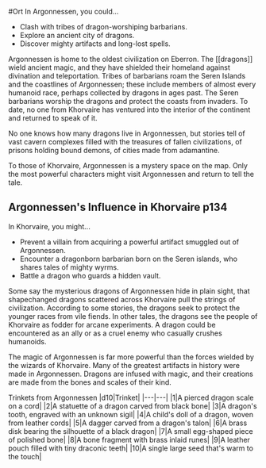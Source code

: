 #Ort 
In Argonnessen, you could...

- Clash with tribes of dragon-worshiping barbarians.
- Explore an ancient city of dragons.
- Discover mighty artifacts and long-lost spells.

Argonnessen is home to the oldest civilization on Eberron. The [[dragons]] wield ancient magic, and they have shielded their homeland against divination and teleportation. Tribes of barbarians roam the Seren Islands and the coastlines of Argonnessen; these include members of almost every humanoid race, perhaps collected by dragons in ages past. The Seren barbarians worship the dragons and protect the coasts from invaders. To date, no one from Khorvaire has ventured into the interior of the continent and returned to speak of it.

No one knows how many dragons live in Argonnessen, but stories tell of vast cavern complexes filled with the treasures of fallen civilizations, of prisons holding bound demons, of cities made from adamantine.

To those of Khorvaire, Argonnessen is a mystery space on the map. Only the most powerful characters might visit Argonnessen and return to tell the tale.

## Argonnessen's Influence in Khorvaire p134

In Khorvaire, you might...

- Prevent a villain from acquiring a powerful artifact smuggled out of Argonnessen.
- Encounter a dragonborn barbarian born on the Seren islands, who shares tales of mighty wyrms.
- Battle a dragon who guards a hidden vault.

Some say the mysterious dragons of Argonnessen hide in plain sight, that shapechanged dragons scattered across Khorvaire pull the strings of civilization. According to some stories, the dragons seek to protect the younger races from vile fiends. In other tales, the dragons see the people of Khorvaire as fodder for arcane experiments. A dragon could be encountered as an ally or as a cruel enemy who casually crushes humanoids.

The magic of Argonnessen is far more powerful than the forces wielded by the wizards of Khorvaire. Many of the greatest artifacts in history were made in Argonnessen. Dragons are infused with magic, and their creations are made from the bones and scales of their kind.

Trinkets from Argonnessen
|d10|Trinket|
|---|---|
|1|A pierced dragon scale on a cord|
|2|A statuette of a dragon carved from black bone|
|3|A dragon's tooth, engraved with an unknown sigil|
|4|A child's doll of a dragon, woven from leather cords|
|5|A dagger carved from a dragon's talon|
|6|A brass disk bearing the silhouette of a black dragon|
|7|A small egg-shaped piece of polished bone|
|8|A bone fragment with brass inlaid runes|
|9|A leather pouch filled with tiny draconic teeth|
|10|A single large seed that's warm to the touch|
